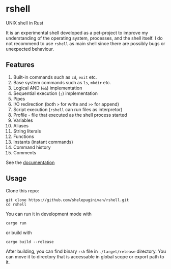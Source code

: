 # rshell

UNIX shell in Rust

It is an experimental shell developed as a pet-project to improve my understanding of the operating system, processes, and the shell itself. I do not recommend to use `rshell` as main shell since there are possibly bugs or unexpected behaviour.

## Features

1. Built-in commands such as `cd`, `exit` etc.
2. Base system commands such as `ls`, `mkdir` etc.
3. Logical AND (`&&`) implementation
4. Sequential execution (`;`) implementation
5. Pipes
6. I/O redirection (both `>` for write and `>>` for append)
7. Script execution (`rshell` can run files as interpretor)
8. Profile - file that executed as the shell process started
9. Variables
10. Aliases
11. String literals
12. Functions
13. Instants (instant commands)
14. Command history
15. Comments

See the [documentation](./docs.md)

## Usage

Clone this repo:

```shell
git clone https://github.com/shelepuginivan/rshell.git
cd rshell
```

You can run it in development mode with

```shell
cargo run
```

or build with

```shell
cargo build --release
```

After building, you can find binary `rsh` file in `./target/release` directory. You can move it to directory that is accessable in global scope or export path to it.